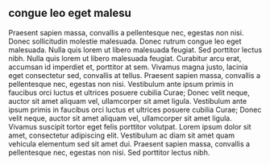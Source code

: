 ## congue leo eget malesu

Praesent sapien massa, convallis a pellentesque nec, egestas non nisi. Donec sollicitudin molestie malesuada. Donec rutrum congue leo eget malesuada. Nulla quis lorem ut libero malesuada feugiat. Sed porttitor lectus nibh. Nulla quis lorem ut libero malesuada feugiat. Curabitur arcu erat, accumsan id imperdiet et, porttitor at sem. Vivamus magna justo, lacinia eget consectetur sed, convallis at tellus. Praesent sapien massa, convallis a pellentesque nec, egestas non nisi. Vestibulum ante ipsum primis in faucibus orci luctus et ultrices posuere cubilia Curae; Donec velit neque, auctor sit amet aliquam vel, ullamcorper sit amet ligula. Vestibulum ante ipsum primis in faucibus orci luctus et ultrices posuere cubilia Curae; Donec velit neque, auctor sit amet aliquam vel, ullamcorper sit amet ligula. Vivamus suscipit tortor eget felis porttitor volutpat. Lorem ipsum dolor sit amet, consectetur adipiscing elit. Vestibulum ac diam sit amet quam vehicula elementum sed sit amet dui. Praesent sapien massa, convallis a pellentesque nec, egestas non nisi. Sed porttitor lectus nibh.